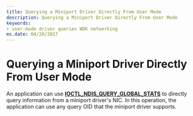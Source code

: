 ```yaml
---
title: Querying a Miniport Driver Directly From User Mode
description: Querying a Miniport Driver Directly From User Mode
keywords:
- user-mode driver queries WDK networking
ms.date: 04/20/2017
---
```


# Querying a Miniport Driver Directly From User Mode





An application can use [**IOCTL\_NDIS\_QUERY\_GLOBAL\_STATS**](/previous-versions/windows/hardware/network/ff548975(v=vs.85)) to directly query information from a miniport driver's NIC. In this operation, the application can use any query OID that the miniport driver supports.

 

